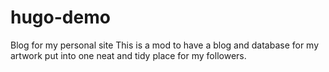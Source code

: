 # hugo-demo
Blog for my personal site
This is a mod to have a blog and database for my artwork put into one
neat and tidy place for my followers.
